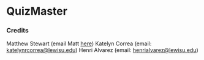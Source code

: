 # QuizMaster


### Credits
Matthew Stewart (email Matt [here](mailto:matthewjstewart@lewisu.edu))
Katelyn Correa (email: katelynrcorrea@lewisu.edu)
Henri Alvarez (email: henrialvarez@lewisu.edu)
